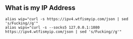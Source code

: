 
## What is my IP Address

```
alias wip="curl -s https://ipv4.wtfismyip.com/json | sed 's/Fucking//g'"
alias wips="curl -s --socks5 127.0.0.1:1080 https://ipv4.wtfismyip.com/json | sed 's/Fucking//g'"
```
